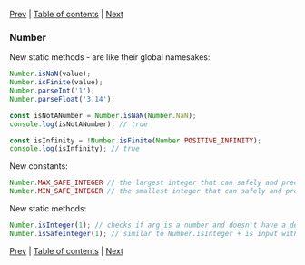 [Prev](08-Object.md) | [Table of contents](https://github.com/gadyonysh/es2015-presentation#ecmascript-2015) | [Next](21-Math.md)

### Number

New static methods - are like their global namesakes:
```js
Number.isNaN(value);
Number.isFinite(value);
Number.parseInt('1');
Number.parseFloat('3.14');

const isNotANumber = Number.isNaN(Number.NaN);
console.log(isNotANumber); // true

const isInfinity = !Number.isFinite(Number.POSITIVE_INFINITY);
console.log(isInfinity); // true
```

New constants:
```js
Number.MAX_SAFE_INTEGER // the largest integer that can safely and precisely represented in JS
Number.MIN_SAFE_INTEGER // the smallest integer that can safely and precisely represented in JS
```

New static methods:
```js
Number.isInteger(1); // checks if arg is a number and doesn't have a decimal part
Number.isSafeInteger(1); // similar to Number.isInteger + is input within Number.MIN_SAFE_INTEGER - Number.MAX_SAFE_INTEGER range
```

[Prev](08-Object.md) | [Table of contents](https://github.com/gadyonysh/es2015-presentation#ecmascript-2015) | [Next](21-Math.md)